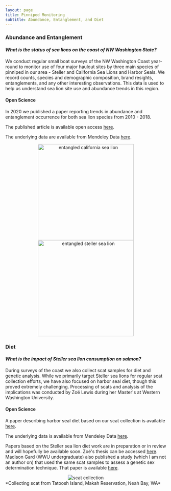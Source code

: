 ```yaml
---
layout: page
title: Pinniped Monitoring
subtitle: Abundance, Entanglement, and Diet
---
```



### Abundance and Entanglement

#### *What is the status of sea lions on the coast of NW Washington State?*

We conduct regular small boat surveys of the NW Washington Coast year-round to monitor use of four major haulout sites by three main species of pinniped in our area - Steller and California Sea Lions and Harbor Seals. We record counts, species and demographic composition, brand resights, entanglements, and any other interesting observations. This data is used to help us understand sea lion site use and abundance trends in this region. 

#### Open Science

In 2020 we published a paper reporting trends in abundance and entanglement occurrence for both sea lion species from 2010 - 2018. 

The published article is available open access [here](https://journals.plos.org/plosone/article?id=10.1371/journal.pone.0237178). 

The underlying data are available from Mendeley Data [here](https://data.mendeley.com/datasets/447sm2rwrk/1).

<center>
  <img src="https://lizallyn.github.io/assets/img/ent_zc.png" alt="entangled california sea lion" height = "300" />
  <img src="https://lizallyn.github.io/assets/img/ent_ej.png" alt="entangled steller sea lion" height = "300" />
</center>


### Diet

#### *What is the impact of Steller sea lion consumption on salmon?*

During surveys of the coast we also collect scat samples for diet and genetic analysis. While we primarily target Steller sea lions for regular scat collection efforts, we have also focused on harbor seal diet, though this proved extremely challenging. Processing of scats and analysis of the implications was conducted by Zoë Lewis during her Master's at Western Washington University. 

#### Open Science

A paper describing harbor seal diet based on our scat collection is available [here](https://bioone.org/journals/northwestern-naturalist/volume-104/issue-3/NWN22-17/FIRST-DIET-DESCRIPTION-OF-THE-HARBOR-SEAL-PHOCA-VITULINA-IN/10.1898/NWN22-17.short).

The underlying data is available from Mendeley Data [here](https://data.mendeley.com/datasets/mb5pjwzdc2/1).

Papers based on the Steller sea lion diet work are in preparation or in review and will hopefully be available soon. Zoë's thesis can be accessed [here](https://faculty.aceveda.wwu.edu/PDFs/theses/Lewis%20thesis.pdf).
Madison Gard (WWU undergraduate) also published a study (which I am not an author on) that used the same scat samples to assess a genetic sex determination technique. That paper is available [here](https://link.springer.com/article/10.1007/s12686-024-01358-2).


<center>
<img src="https://lizallyn.github.io/assets/img/scat.jpg" alt="scat collection" />
</center>
*Collecting scat from Tatoosh Island, Makah Reservation, Neah Bay, WA*

